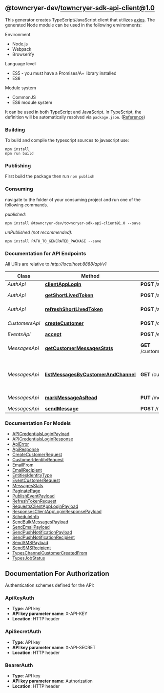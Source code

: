 ## @towncryer-dev/towncryer-sdk-api-client@1.0

This generator creates TypeScript/JavaScript client that utilizes [axios](https://github.com/axios/axios). The generated Node module can be used in the following environments:

Environment
* Node.js
* Webpack
* Browserify

Language level
* ES5 - you must have a Promises/A+ library installed
* ES6

Module system
* CommonJS
* ES6 module system

It can be used in both TypeScript and JavaScript. In TypeScript, the definition will be automatically resolved via `package.json`. ([Reference](https://www.typescriptlang.org/docs/handbook/declaration-files/consumption.html))

### Building

To build and compile the typescript sources to javascript use:
```
npm install
npm run build
```

### Publishing

First build the package then run `npm publish`

### Consuming

navigate to the folder of your consuming project and run one of the following commands.

_published:_

```
npm install @towncryer-dev/towncryer-sdk-api-client@1.0 --save
```

_unPublished (not recommended):_

```
npm install PATH_TO_GENERATED_PACKAGE --save
```

### Documentation for API Endpoints

All URIs are relative to *http://localhost:8888/api/v1*

Class | Method | HTTP request | Description
------------ | ------------- | ------------- | -------------
*AuthApi* | [**clientAppLogin**](docs/AuthApi.md#clientapplogin) | **POST** /auth/authorize/client | Client App Login
*AuthApi* | [**getShortLivedToken**](docs/AuthApi.md#getshortlivedtoken) | **POST** /auth/authorize | Get Short Lived Token
*AuthApi* | [**refreshShortLivedToken**](docs/AuthApi.md#refreshshortlivedtoken) | **POST** /auth/refresh-token | Refresh Short Lived Token
*CustomersApi* | [**createCustomer**](docs/CustomersApi.md#createcustomer) | **POST** /customers | Create Customer
*EventsApi* | [**accept**](docs/EventsApi.md#accept) | **POST** /events | Accept Event
*MessagesApi* | [**getCustomerMessagesStats**](docs/MessagesApi.md#getcustomermessagesstats) | **GET** /customers/{customerId}/messages/stats | Get customer\&#39;s messages stats
*MessagesApi* | [**listMessagesByCustomerAndChannel**](docs/MessagesApi.md#listmessagesbycustomerandchannel) | **GET** /customers/{customerId}/messages | List customer\&#39;s messages filtering by channel
*MessagesApi* | [**markMessageAsRead**](docs/MessagesApi.md#markmessageasread) | **PUT** /messages/{id}/read | Mark Message As Read
*MessagesApi* | [**sendMessage**](docs/MessagesApi.md#sendmessage) | **POST** /messages | Send Message


### Documentation For Models

 - [APICredentialsLoginPayload](docs/APICredentialsLoginPayload.md)
 - [APICredentialsLoginResponse](docs/APICredentialsLoginResponse.md)
 - [ApiError](docs/ApiError.md)
 - [ApiResponse](docs/ApiResponse.md)
 - [CreateCustomerRequest](docs/CreateCustomerRequest.md)
 - [CustomerIdentityRequest](docs/CustomerIdentityRequest.md)
 - [EmailFrom](docs/EmailFrom.md)
 - [EmailRecipient](docs/EmailRecipient.md)
 - [EntitiesIdentityType](docs/EntitiesIdentityType.md)
 - [EventCustomerRequest](docs/EventCustomerRequest.md)
 - [MessagesStats](docs/MessagesStats.md)
 - [PaginatePage](docs/PaginatePage.md)
 - [PublishEventPayload](docs/PublishEventPayload.md)
 - [RefreshTokenRequest](docs/RefreshTokenRequest.md)
 - [RequestsClientAppLoginPayload](docs/RequestsClientAppLoginPayload.md)
 - [ResponsesClientAppLoginResponsePayload](docs/ResponsesClientAppLoginResponsePayload.md)
 - [ScheduleInfo](docs/ScheduleInfo.md)
 - [SendBulkMessagesPayload](docs/SendBulkMessagesPayload.md)
 - [SendEmailPayload](docs/SendEmailPayload.md)
 - [SendPushNotificationPayload](docs/SendPushNotificationPayload.md)
 - [SendPushNotificationRecipient](docs/SendPushNotificationRecipient.md)
 - [SendSMSPayload](docs/SendSMSPayload.md)
 - [SendSMSRecipient](docs/SendSMSRecipient.md)
 - [TypesChannelCustomerCreatedFrom](docs/TypesChannelCustomerCreatedFrom.md)
 - [TypesJobStatus](docs/TypesJobStatus.md)


<a id="documentation-for-authorization"></a>
## Documentation For Authorization


Authentication schemes defined for the API:
<a id="ApiKeyAuth"></a>
### ApiKeyAuth

- **Type**: API key
- **API key parameter name**: X-API-KEY
- **Location**: HTTP header

<a id="ApiSecretAuth"></a>
### ApiSecretAuth

- **Type**: API key
- **API key parameter name**: X-API-SECRET
- **Location**: HTTP header

<a id="BearerAuth"></a>
### BearerAuth

- **Type**: API key
- **API key parameter name**: Authorization
- **Location**: HTTP header

